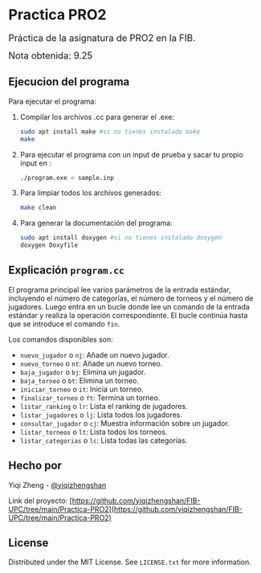 # Practica PRO2

<font size="4">Práctica de la asignatura de PRO2 en la FIB. </font>

<font size="4">Nota obtenida: 9.25</font>

## Ejecucion del programa

Para ejecutar el programa:

1. Compilar los archivos .cc para generar el .exe:

    ```sh
    sudo apt install make #si no tienes instalado make
    make
    ```
2. Para ejecutar el programa con un input de prueba y sacar tu propio input en :

    ```sh
    ./program.exe < sample.inp
    ```
3. Para limpiar todos los archivos generados:

    ```sh
    make clean
    ```
4. Para generar la documentación del programa:

    ```sh
    sudo apt install doxygen #si no tienes instalado doxygen
    doxygen Doxyfile 
    ```

## Explicación ``program.cc``
El programa principal lee varios parámetros de la entrada estándar, incluyendo el número de categorías, el número de torneos y el número de jugadores. Luego entra en un bucle donde lee un comando de la entrada estándar y realiza la operación correspondiente. El bucle continúa hasta que se introduce el comando `fin`.

Los comandos disponibles son:

- `nuevo_jugador` o `nj`: Añade un nuevo jugador.
- `nuevo_torneo` o `nt`: Añade un nuevo torneo.
- `baja_jugador` o `bj`: Elimina un jugador.
- `baja_torneo` o `bt`: Elimina un torneo.
- `iniciar_torneo` o `it`: Inicia un torneo.
- `finalizar_torneo` o `ft`: Termina un torneo.
- `listar_ranking` o `lr`: Lista el ranking de jugadores.
- `listar_jugadores` o `lj`: Lista todos los jugadores.
- `consultar_jugador` o `cj`: Muestra información sobre un jugador.
- `listar_torneos` o `lt`: Lista todos los torneos.
- `listar_categorias` o `lc`: Lista todas las categorías.

## Hecho por

Yiqi Zheng - [@yiqizhengshan](https://github.com/yiqizhengshan)

Link del proyecto: [https://github.com/yiqizhengshan/FIB-UPC/tree/main/Practica-PRO2](https://github.com/yiqizhengshan/FIB-UPC/tree/main/Practica-PRO2)

## License

Distributed under the MIT License. See `LICENSE.txt` for more information.